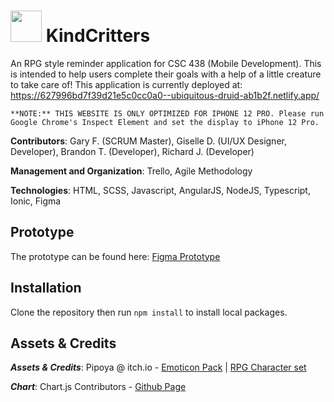 # <img width="50px" height="50px" src="https://img.icons8.com/external-colorful-filled-outline-dmitry-mirolyubov/344/external-animal-halloween-colorful-filled-outline-dmitry-mirolyubov.png"> KindCritters
An RPG style reminder application for CSC 438 (Mobile Development).  This is intended to help users complete their goals with a help of a little creature to take care of!
This application is currently deployed at: https://627996bd7f39d21e5c0cc0a0--ubiquitous-druid-ab1b2f.netlify.app/

`**NOTE:** THIS WEBSITE IS ONLY OPTIMIZED FOR IPHONE 12 PRO. Please run Google Chrome's Inspect Element and set the display to iPhone 12 Pro.`

**Contributors**: Gary F. (SCRUM Master), Giselle D. (UI/UX Designer, Developer), Brandon T. (Developer), Richard J. (Developer)

**Management and Organization**: Trello, Agile Methodology

**Technologies**: HTML, SCSS, Javascript, AngularJS, NodeJS, Typescript, Ionic, Figma

## Prototype
The prototype can be found here:
[Figma Prototype](https://www.figma.com/file/0q3pllpd602gaxAemzhSz6/KindCritters?node-id=0%3A1)

## Installation
Clone the repository then run `npm install` to install local packages.

## Assets & Credits
_**Assets & Credits**_: Pipoya @ itch.io - [Emoticon Pack](https://pipoya.itch.io/free-popup-emotes-pack) | [RPG Character set](https://pipoya.itch.io/pipoya-free-rpg-character-sprites-32x32)

_**Chart**_: Chart.js Contributors - [Github Page](https://github.com/chartjs/Chart.js)

